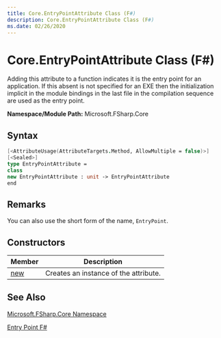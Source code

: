 ```yaml
---
title: Core.EntryPointAttribute Class (F#)
description: Core.EntryPointAttribute Class (F#)
ms.date: 02/26/2020
---
```


# Core.EntryPointAttribute Class (F#)

Adding this attribute to a function indicates it is the entry point for an application. If this absent is not specified for an EXE then the initialization implicit in the module bindings in the last file in the compilation sequence are used as the entry point.

**Namespace/Module Path:** Microsoft.FSharp.Core

## Syntax

```fsharp
[<AttributeUsage(AttributeTargets.Method, AllowMultiple = false)>]
[<Sealed>]
type EntryPointAttribute =
class
new EntryPointAttribute : unit -> EntryPointAttribute
end
```

## Remarks
You can also use the short form of the name, `EntryPoint`.

## Constructors

|Member|Description|
|------|-----------|
|[new](core.entrypointattribute-constructor-[fsharp].md)|Creates an instance of the attribute.|

## See Also
[Microsoft.FSharp.Core Namespace](microsoft.fsharp.core-namespace-[fsharp].md)

[Entry Point F#](../../language-reference/functions/entry-point.md)
